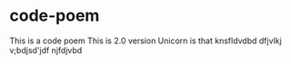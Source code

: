 # code-poem
This is a code poem
This is 2.0 version
Unicorn is that 
knsfldvdbd dfjvlkj
v;bdjsd'jdf
njfdjvbd
